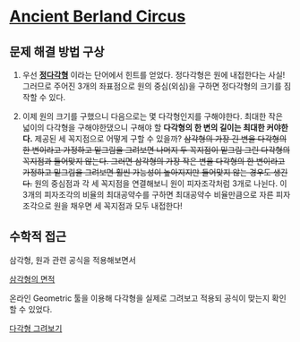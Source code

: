 # [Ancient Berland Circus](http://codeforces.com/problemset/problem/1/C)


## 문제 해결 방법 구상

1. 우선 **[정다각형](https://ko.wikipedia.org/wiki/정다각형)** 이라는 단어에서 힌트를 얻었다. 정다각형은 원에 내접한다는 사실!
그러므로 주어진 3개의 좌표점으로 원의 중심(외심)을 구하면 정다각형의 크기를 짐작할 수 있다.

2. 이제 원의 크기를 구했으니 다음으로는 몇 다각형인지를 구해야한다.
최대한 작은 넓이의 다각형을 구해야한댔으니 구해야 할 **다각형의 한 변의 길이는 최대한 커야한다.**
제공된 세 꼭지점으로 어떻게 구할 수 있을까?
~~삼각형의 가장 긴 변을 다각형의 한 변이라고 가정하고 밑그림을 그려보면 나머지 두 꼭지점이 밑그림 그린 다각형의 꼭지점과 들어맞지 않는다. 그러면 삼각형의 가장 작은 변을 다각형의 한 변이라고 가정하고 밑그림을 그려보면 훨씬 가능성이 높아지지만 들어맞지 않는 경우도 생긴다.~~
원의 중심점과 각 세 꼭지점을 연결해보니 원이 피자조각처럼 3개로 나뉜다. 이 3개의 피자조각의 비율의 최대공약수를 구하면 최대공약수 비율만큼으로 자른 피자조각으로 원을 채우면 세 꼭지점과 모두 내접한다!

## 수학적 접근

삼각형, 원과 관련 공식을 적용해보면서 

[삼각형의 면적](https://doza.pro/art/math/geometry/ko/area-triangle)

온라인 Geometric 툴을 이용해 다각형을 실제로 그려보고 적용되 공식이 맞는지 확인할 수 있었다.

[다각형 그려보기](https://www.math10.com/en/geometry/geogebra/geogebra.html)

